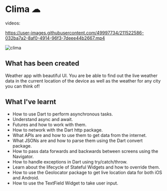 
# Clima ☁
videos:

https://user-images.githubusercontent.com/49997734/211522586-032ba7a2-8af0-4914-96f3-7deee44b2667.mp4


![clima](https://user-images.githubusercontent.com/49997734/184952788-090b2c2a-4dc3-4123-965a-ef6afb8ac3df.gif)
## What has been created


Weather app with beautiful UI. You are be able to find out the live weather data in the current location of the device as well as the weather for any city you can think of!




## What I've learnt

- How to use Dart to perform asynchronous tasks.
- Understand async and await.
- Futures and how to work with them.
- How to network with the Dart http package.
- What APIs are and how to use them to get data from the internet.
- What JSONs are and how to parse them using the Dart convert package.
- How to pass data forwards and backwards between screens using the Navigator.
- How to handle exceptions in Dart using try/catch/throw.
- Learn about the lifecycle of Stateful Widgets and how to override them.
- How to use the Geolocator package to get live location data for both iOS and Android.
- How to use the TextField Widget to take user input.


